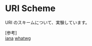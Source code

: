 # URI Scheme

URI のスキームについて、実験しています。


[参考]  
[iana](https://www.iana.org/assignments/uri-schemes/uri-schemes.xhtml)
[whatwg](https://url.spec.whatwg.org/)
